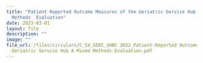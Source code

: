 ```yaml
---
title: "Patient Reported Outcome Measures of the Geriatric Service Hub: A Mixed
  Methods  Evaluation"
date: 2023-03-01
layout: file
description: ""
image: ""
file_url: /files/circulars/C_54_GERI_SHBC 2022_Patient-Reported Outcome Measures of the
  Geriatric Service Hub A Mixed Methods Evaluation.pdf
---
```

